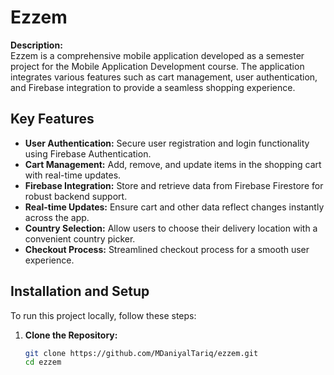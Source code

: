 # Ezzem

**Description:**  
Ezzem is a comprehensive mobile application developed as a semester project for the Mobile Application Development course. The application integrates various features such as cart management, user authentication, and Firebase integration to provide a seamless shopping experience.

## Key Features

- **User Authentication:** Secure user registration and login functionality using Firebase Authentication.
- **Cart Management:** Add, remove, and update items in the shopping cart with real-time updates.
- **Firebase Integration:** Store and retrieve data from Firebase Firestore for robust backend support.
- **Real-time Updates:** Ensure cart and other data reflect changes instantly across the app.
- **Country Selection:** Allow users to choose their delivery location with a convenient country picker.
- **Checkout Process:** Streamlined checkout process for a smooth user experience.

## Installation and Setup

To run this project locally, follow these steps:

1. **Clone the Repository:**
   ```sh
   git clone https://github.com/MDaniyalTariq/ezzem.git
   cd ezzem
